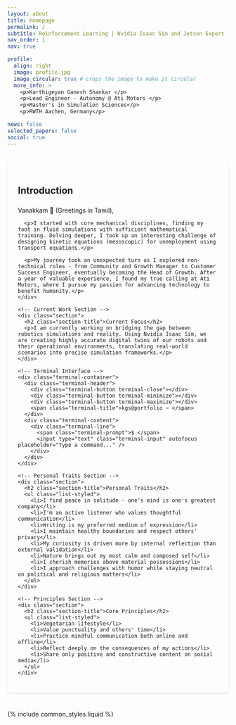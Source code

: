 ```yaml
---
layout: about
title: Homepage
permalink: /
subtitle: Reinforcement Learning | Nvidia Isaac Sim and Jetson Expert | VSLAM and Foundational models
nav_order: 1
nav: true

profile:
  align: right
  image: profile.jpg
  image_circular: true # crops the image to make it circular
  more_info: >
    <p>Karthigeyan Ganesh Shankar </p>
    <p>Lead Engineer - Autonomy @ Ati Motors </p>
    <p>Master's in Simulation Sciences</p>
    <p>RWTH Aachen, Germany</p>

news: false
selected_papers: false
social: true
---
```


<style>
.profile {
  width: 100%;
  margin-bottom: 3rem;
}

.profile .more-info {
  margin-bottom: 5px;
  margin-top: 5px;
  font-family: monospace;
}

.profile .more-info p {
  display: inline-block;
  margin: 0;
}

.profile.float-right {
  margin-left: 1rem;
}

.profile.float-left {
  margin-right: 1rem;
}

@media (min-width: 576px) {
  .profile {
    width: 30%;
  }
  .profile .address p {
    display: block;
  }
}

.clearfix::after {
  content: "";
  clear: both;
  display: table;
}

.section:first-of-type {
  margin-top: 2rem;
}

.content {
  clear: both;
}

.section {
  margin: 2.5rem 0;
  padding: 1.5rem;
  background: var(--global-bg-color);
  border-radius: 8px;
  box-shadow: 0 2px 4px rgba(0,0,0,0.1);
}

.section-title {
  color: var(--global-theme-color);
  margin-bottom: 1.5rem;
}

.list-styled {
  list-style-type: none;
  padding-left: 0;
}

.list-styled li {
  margin-bottom: 0.75rem;
  position: relative;
  padding-left: 1.5rem;
}

.list-styled li:before {
  content: "•";
  position: absolute;
  left: 0.5rem;
  color: var(--global-theme-color);
}

.terminal-container {
  background: #1e1e1e;
  border-radius: 8px;
  padding: 20px;
  margin: 20px 0;
  font-family: 'Courier New', monospace;
  color: #fff;
  box-shadow: 0 4px 8px rgba(0,0,0,0.2);
}

.terminal-header {
  display: flex;
  align-items: center;
  margin-bottom: 15px;
  border-bottom: 1px solid #333;
  padding-bottom: 10px;
}

.terminal-button {
  width: 12px;
  height: 12px;
  border-radius: 50%;
  margin-right: 8px;
}

.terminal-close { background: #ff5f56; }
.terminal-minimize { background: #ffbd2e; }
.terminal-maximize { background: #27c93f; }

.terminal-title {
  color: #fff;
  margin-left: 10px;
  font-size: 14px;
  opacity: 0.8;
}

.terminal-content {
  font-size: 14px;
  line-height: 1.6;
}

.terminal-prompt {
  color: #00ff00;
}

.terminal-input {
  background: transparent;
  border: none;
  color: #fff;
  font-family: inherit;
  font-size: inherit;
  width: 80%;
  outline: none;
}
</style>

<div class="row">
  <div class="col-12 col-lg-8">
    <!-- Introduction Section -->
    <div class="section">
      <h2 class="section-title">Introduction</h2>
      <p>Vanakkam 🙏 (Greetings in Tamil),</p>
      
      <p>I started with core mechanical disciplines, finding my foot in fluid simulations with sufficient mathematical training. Delving deeper, I took up an interesting challenge of designing kinetic equations (mesoscopic) for unemployment using transport equations.</p>
      
      <p>My journey took an unexpected turn as I explored non-technical roles - from Community and Growth Manager to Customer Success Engineer, eventually becoming the Head of Growth. After a year of valuable experience, I found my true calling at Ati Motors, where I pursue my passion for advancing technology to benefit humanity.</p>
    </div>

    <!-- Current Work Section -->
    <div class="section">
      <h2 class="section-title">Current Focus</h2>
      <p>I am currently working on bridging the gap between robotics simulations and reality. Using Nvidia Isaac Sim, we are creating highly accurate digital twins of our robots and their operational environments, translating real-world scenarios into precise simulation frameworks.</p>
    </div>

    <!-- Terminal Interface -->
    <div class="terminal-container">
      <div class="terminal-header">
        <div class="terminal-button terminal-close"></div>
        <div class="terminal-button terminal-minimize"></div>
        <div class="terminal-button terminal-maximize"></div>
        <span class="terminal-title">kgs@portfolio ~ </span>
      </div>
      <div class="terminal-content">
        <div class="terminal-line">
          <span class="terminal-prompt">$ </span>
          <input type="text" class="terminal-input" autofocus placeholder="Type a command..." />
        </div>
      </div>
    </div>

    <!-- Personal Traits Section -->
    <div class="section">
      <h2 class="section-title">Personal Traits</h2>
      <ul class="list-styled">
        <li>I find peace in solitude - one's mind is one's greatest company</li>
        <li>I'm an active listener who values thoughtful communication</li>
        <li>Writing is my preferred medium of expression</li>
        <li>I maintain healthy boundaries and respect others' privacy</li>
        <li>My curiosity is driven more by internal reflection than external validation</li>
        <li>Nature brings out my most calm and composed self</li>
        <li>I cherish memories above material possessions</li>
        <li>I approach challenges with humor while staying neutral on political and religious matters</li>
      </ul>
    </div>

    <!-- Principles Section -->
    <div class="section">
      <h2 class="section-title">Core Principles</h2>
      <ul class="list-styled">
        <li>Vegetarian lifestyle</li>
        <li>Value punctuality and others' time</li>
        <li>Practice mindful communication both online and offline</li>
        <li>Reflect deeply on the consequences of my actions</li>
        <li>Share only positive and constructive content on social media</li>
      </ul>
    </div>
  </div>
</div>

{% include common_styles.liquid %}

<script>
document.addEventListener('DOMContentLoaded', function() {
  const terminal = document.querySelector('.terminal-container');
  const input = terminal.querySelector('.terminal-input');
  const history = terminal.querySelector('.terminal-history');
  
  const commands = {
    help: function() {
      return `Available commands:
- about: Display information about my background and current role
- skills: List my technical skills and expertise
- projects: Show my featured projects and contributions
- experience: View my professional experience and achievements
- education: Display my educational background
- contact: Show ways to get in touch with me
- clear: Clear the terminal screen`;
    },
    about: function() {
      return "I'm Karthigeyan, a Lead Engineer in Autonomy at Ati Motors. I specialize in Reinforcement Learning, Nvidia Isaac Sim, and VSLAM technologies.";
    },
    skills: function() {
      return "Technical Skills:\n- Reinforcement Learning\n- Nvidia Isaac Sim\n- Jetson Platform\n- VSLAM\n- Foundational Models\n- Robotics Simulation";
    },
    projects: function() {
      return "Featured Projects:\n- Digital Twin Development using Nvidia Isaac Sim\n- Reinforcement Learning for Robot Navigation\n- VSLAM Implementation for Autonomous Systems";
    },
    experience: function() {
      return "Professional Experience:\n- Lead Engineer - Autonomy @ Ati Motors\n- Head of Growth\n- Customer Success Engineer\n- Community and Growth Manager";
    },
    education: function() {
      return "Education:\n- Master's in Simulation Sciences, RWTH Aachen, Germany\n- Specialization in Fluid Simulations and Transport Equations";
    },
    contact: function() {
      return "Get in touch:\n- Email: karthigeyanrgs@gmail.com\n- LinkedIn: [Profile link]\n- GitHub: [Username]";
    },
    clear: function() {
      history.innerHTML = '';
      return '';
    }
  };
  
  function addToHistory(command, output) {
    const commandLine = document.createElement('div');
    commandLine.className = 'terminal-line';
    commandLine.innerHTML = `<span class="terminal-prompt">$ </span><span class="terminal-command">${command}</span>`;
    
    const outputLine = document.createElement('div');
    outputLine.className = 'terminal-output visible';
    outputLine.style.whiteSpace = 'pre-line';
    outputLine.textContent = output;
    
    history.appendChild(commandLine);
    if (output) {
      history.appendChild(outputLine);
    }
    
    // Scroll to bottom
    terminal.scrollTop = terminal.scrollHeight;
  }

  // Show help by default when terminal loads
  addToHistory('help', commands.help());

  input.addEventListener('keydown', function(e) {
    if (e.key === 'Enter') {
      const command = input.value.trim().toLowerCase();
      input.value = '';
      
      if (command) {
        let output = '';
        if (commands[command]) {
          output = commands[command]();
        } else {
          output = `Command not found: ${command}\nType 'help' to see available commands.`;
        }
        addToHistory(command, output);
      }
    }
  });

  // Focus input when clicking anywhere in the terminal
  terminal.addEventListener('click', function() {
    input.focus();
  });
});
</script>

